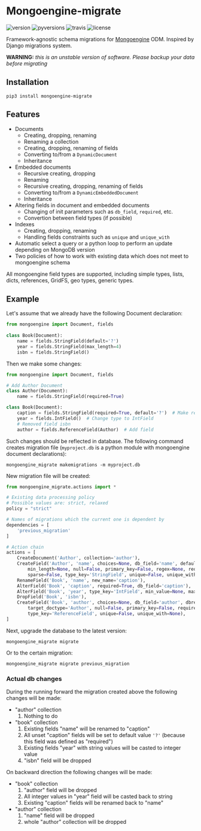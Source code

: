 # Mongoengine-migrate

![version](https://img.shields.io/pypi/v/mongoengine-migrate)
![pyversions](https://img.shields.io/pypi/pyversions/mongoengine-migrate)
![travis](https://img.shields.io/travis/com/bdragon300/mongoengine-migrate/master)
![license](https://img.shields.io/github/license/bdragon300/mongoengine-migrate)

Framework-agnostic schema migrations for [Mongoengine](http://mongoengine.org/) ODM. 
Inspired by Django migrations system.

**WARNING:** *this is an unstable version of software. Please backup your data before migrating*

## Installation

```shell script
pip3 install mongoengine-migrate
```

## Features

* Documents
  * Creating, dropping, renaming
  * Renaming a collection
  * Creating, dropping, renaming of fields
  * Converting to/from a `DynamicDocument`
  * Inheritance
* Embedded documents
  * Recursive creating, dropping
  * Renaming
  * Recursive creating, dropping, renaming of fields
  * Converting to/from a `DynamicEmbeddedDocument`
  * Inheritance
* Altering fields in document and embedded documents
  * Changing of init parameters such as `db_field`, `required`, etc.
  * Convertion between field types (if possible)
* Indexes
  * Creating, dropping, renaming
  * Handling fields constraints such as `unique` and `unique_with`
* Automatic select a query or a python loop to perform an update depending on MongoDB version
* Two policies of how to work with existing data which does not meet to mongoengine schema

All mongoengine field types are supported, including simple types, lists, dicts, references, 
GridFS, geo types, generic types.

## Example

Let's assume that we already have the following Document declaration:

```python
from mongoengine import Document, fields
    
class Book(Document):
    name = fields.StringField(default='?')
    year = fields.StringField(max_length=4)
    isbn = fields.StringField()
```

Then we make some changes:

```python
from mongoengine import Document, fields

# Add Author Document
class Author(Document):
    name = fields.StringField(required=True)

class Book(Document):
    caption = fields.StringField(required=True, default='?')  # Make required and rename
    year = fields.IntField()  # Change type to IntField
    # Removed field isbn
    author = fields.ReferenceField(Author)  # Add field
```

Such changes should be reflected in database. The following command creates migration file
(`myproject.db` is a python module with mongoengine document declarations):

```shell script
mongoengine_migrate makemigrations -m myproject.db 
```

New migration file will be created:

```python
from mongoengine_migrate.actions import *

# Existing data processing policy
# Possible values are: strict, relaxed
policy = "strict"

# Names of migrations which the current one is dependent by
dependencies = [
    'previous_migration'
]

# Action chain
actions = [
    CreateDocument('Author', collection='author'),
    CreateField('Author', 'name', choices=None, db_field='name', default=None, max_length=None,
        min_length=None, null=False, primary_key=False, regex=None, required=False,
        sparse=False, type_key='StringField', unique=False, unique_with=None),
    RenameField('Book', 'name', new_name='caption'),
    AlterField('Book', 'caption', required=True, db_field='caption'),
    AlterField('Book', 'year', type_key='IntField', min_value=None, max_value=None),
    DropField('Book', 'isbn'),
    CreateField('Book', 'author', choices=None, db_field='author', dbref=False, default=None,
        target_doctype='Author', null=False, primary_key=False, required=False, sparse=False,
        type_key='ReferenceField', unique=False, unique_with=None),
]
```

Next, upgrade the database to the latest version:

```shell script
mongoengine_migrate migrate
```

Or to the certain migration:

```shell script
mongoengine_migrate migrate previous_migration
```

### Actual db changes 

During the running forward the migration created above the following changes will be made:
* "author" collection
  1. Nothing to do
* "book" collection
  1. Existing fields "name" will be renamed to "caption"
  1. All unset "caption" fields will be set to default value `'?'`
     (because this field was defined as "required")
  1. Existing fields "year" with string values will be casted to integer value
  1. "isbn" field will be dropped

On backward direction the following changes will be made:
* "book" collection
  1. "author" field will be dropped
  1. All integer values in "year" field will be casted back to string
  1. Existing "caption" fields will be renamed back to "name"
* "author" collection
  1. "name" field will be dropped
  1. whole "author" collection will be dropped
